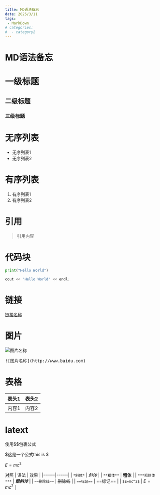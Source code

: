 ```yaml
---
title: MD语法备忘
date: 2025/3/11
tags:
 - MarkDown
# categories:
#  - category2
---
```

# MD语法备忘
# 一级标题
## 二级标题
### 三级标题

# 无序列表
- 无序列表1
- 无序列表2

# 有序列表
1. 有序列表1
2. 有序列表2


# 引用
> 引用内容

# 代码块
```python
print("Hello World")
```
```cpp
cout << "Hello World" << endl;
```

# 链接
[链接名称](http://www.baidu.com)

# 图片
![图片名称](http://www.baidu.com)
<pre>
![图片名称](http://www.baidu.com)
</pre>
# 表格
| 表头1 | 表头2 |
|-------|-------|
| 内容1 | 内容2 |

# latext

使用$$包裹公式

$这是一个公式this  is $

$E=mc^2$

对照
| 语法 | 效果 |
|------|------|
| `*斜体*` | *斜体* |
| `**粗体**` | **粗体** |
| `***粗斜体***` | ***粗斜体*** |
| `~~删除线~~` | ~~删除线~~ |
| `==标记==` | ==标记== |
| `$E=mc^2$` | $E=mc^2$ |